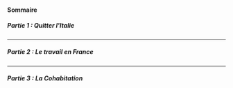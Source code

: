 #### __Sommaire__

##### __Partie 1 : Quitter l'Italie__

---

##### __Partie 2 : Le travail en France__

---

##### __Partie 3 : La Cohabitation__
